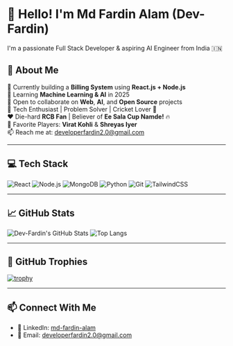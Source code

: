 # 👋 Hello! I'm Md Fardin Alam (Dev-Fardin)

I'm a passionate Full Stack Developer & aspiring AI Engineer from India 🇮🇳

## 🚀 About Me

🔭 Currently building a **Billing System** using **React.js + Node.js**  
🌱 Learning **Machine Learning & AI** in 2025  
👯 Open to collaborate on **Web**, **AI**, and **Open Source** projects  
🧠 Tech Enthusiast | Problem Solver | Cricket Lover 🏏  
❤️ Die-hard **RCB Fan** | Believer of **Ee Sala Cup Namde!** 🔥  
🏏 Favorite Players: **Virat Kohli** & **Shreyas Iyer**  
📫 Reach me at: [developerfardin2.0@gmail.com](mailto:developerfardin2.0@gmail.com)


---

## 💻 Tech Stack

![React](https://img.shields.io/badge/-React-black?style=flat-square&logo=react)
![Node.js](https://img.shields.io/badge/-Node.js-black?style=flat-square&logo=node.js)
![MongoDB](https://img.shields.io/badge/-MongoDB-black?style=flat-square&logo=mongodb)
![Python](https://img.shields.io/badge/-Python-black?style=flat-square&logo=python)
![Git](https://img.shields.io/badge/-Git-black?style=flat-square&logo=git)
![TailwindCSS](https://img.shields.io/badge/-TailwindCSS-black?style=flat-square&logo=tailwind-css)

---

## 📈 GitHub Stats

![Dev-Fardin's GitHub Stats](https://github-readme-stats.vercel.app/api?username=Dev-Fardin&show_icons=true&theme=radical)
![Top Langs](https://github-readme-stats.vercel.app/api/top-langs/?username=Dev-Fardin&layout=compact&theme=radical)

---

## 🧩 GitHub Trophies

[![trophy](https://github-profile-trophy.vercel.app/?username=Dev-Fardin&theme=onedark)](https://github.com/ryo-ma/github-profile-trophy)

---

## 📫 Connect With Me
- 💼 LinkedIn: [md-fardin-alam](https://linkedin.com/in/md-fardin-alam-0349621a1)
- 📧 Email: developerfardin2.0@gmail.com

